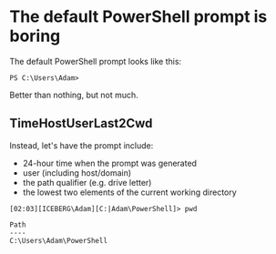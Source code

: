 # The default PowerShell prompt is boring

The default PowerShell prompt looks like this:
```
PS C:\Users\Adam>
```

Better than nothing, but not much.

## TimeHostUserLast2Cwd

Instead, let's have the prompt include:
* 24-hour time when the prompt was generated
* user (including host/domain)
* the path qualifier (e.g. drive letter)
* the lowest two elements of the current working directory
```
[02:03][ICEBERG\Adam][C:|Adam\PowerShell]> pwd

Path
----
C:\Users\Adam\PowerShell
```
